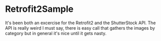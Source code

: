 # Retrofit2Sample
It's been both an excercise for the Retrofit2 and the ShutterStock API. 
The API is really weird I must say, there is easy call that gathers the images by category but in general it's nice until it gets nasty. 



